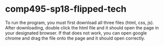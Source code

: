 # comp495-sp18-flipped-tech
To run the program, you must first download all three files (html, css, js). After downloading, double click the html file and it should open the page in your designated browser. If that does not work, you can open google chrome and drag the file onto the page and it should open correctly.
